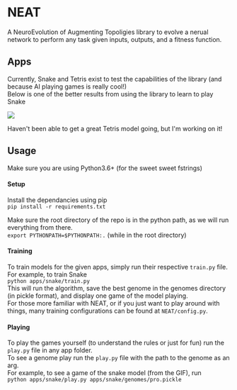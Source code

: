 # NEAT
A NeuroEvolution of Augmenting Topoligies library to evolve a nerual network to perform any task given inputs, outputs, and a fitness function.

## Apps
Currently, Snake and Tetris exist to test the capabilities of the library (and because AI playing games is really cool!)  
Below is one of the better results from using the library to learn to play Snake

![](https://media.giphy.com/media/1g1bbHK2MC9fpb4ap6/giphy.gif)

Haven't been able to get a great Tetris model going, but I'm working on it!

## Usage
Make sure you are using Python3.6+ (for the sweet sweet fstrings)
#### Setup
Install the dependancies using pip  
`pip install -r requirements.txt`

Make sure the root directory of the repo is in the python path, as we will run everything from there.  
`export PYTHONPATH=$PYTHONPATH:.` (while in the root directory)

#### Training
To train models for the given apps, simply run their respective `train.py` file. For example, to train Snake  
`python apps/snake/train.py`  
This will run the algorithm, save the best genome in the genomes directory (in pickle format), and display one game of the model playing.  
For those more familiar with NEAT, or if you just want to play around with things, many training configurations can be found at `NEAT/config.py`.

#### Playing
To play the games yourself (to understand the rules or just for fun) run the `play.py` file in any app folder.  
To see a genome play run the `play.py` file with the path to the genome as an arg.  
For example, to see a game of the snake model (from the GIF), run  
`python apps/snake/play.py apps/snake/genomes/pro.pickle`

